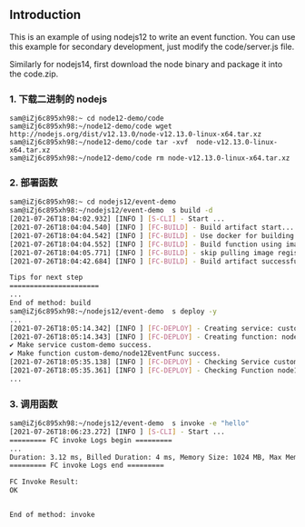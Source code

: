 ## Introduction

This is an example of using nodejs12 to write an event function. You can use this example for secondary development, just modify the code/server.js file.

Similarly for nodejs14, first download the node binary and package it into the code.zip.

### 1. 下载二进制的 nodejs

```
sam@iZj6c895xh98:~ cd node12-demo/code
sam@iZj6c895xh98:~/node12-demo/code wget http://nodejs.org/dist/v12.13.0/node-v12.13.0-linux-x64.tar.xz
sam@iZj6c895xh98:~/node12-demo/code tar -xvf  node-v12.13.0-linux-x64.tar.xz
sam@iZj6c895xh98:~/node12-demo/code rm node-v12.13.0-linux-x64.tar.xz
```

### 2. 部署函数

```bash
sam@iZj6c895xh98:~ cd nodejs12/event-demo
sam@iZj6c895xh98:~/nodejs12/event-demo  s build -d
[2021-07-26T18:04:02.932] [INFO ] [S-CLI] - Start ...
[2021-07-26T18:04:04.540] [INFO ] [FC-BUILD] - Build artifact start...
[2021-07-26T18:04:04.542] [INFO ] [FC-BUILD] - Use docker for building.
[2021-07-26T18:04:04.552] [INFO ] [FC-BUILD] - Build function using image: registry.cn-beijing.aliyuncs.com/aliyunfc/runtime-custom:build-1.9.17
[2021-07-26T18:04:05.771] [INFO ] [FC-BUILD] - skip pulling image registry.cn-beijing.aliyuncs.com/aliyunfc/runtime-custom:build-1.9.17...
[2021-07-26T18:04:42.684] [INFO ] [FC-BUILD] - Build artifact successfully.

Tips for next step
======================
...
End of method: build
sam@iZj6c895xh98:~/nodejs12/event-demo  s deploy -y
...
[2021-07-26T18:05:14.342] [INFO ] [FC-DEPLOY] - Creating service: custom-demo
[2021-07-26T18:05:14.343] [INFO ] [FC-DEPLOY] - Creating function: node12EventFunc
✔ Make service custom-demo success.
✔ Make function custom-demo/node12EventFunc success.
[2021-07-26T18:05:35.138] [INFO ] [FC-DEPLOY] - Checking Service custom-demo exists
[2021-07-26T18:05:35.361] [INFO ] [FC-DEPLOY] - Checking Function node12EventFunc exists
...
```

### 3. 调用函数

```bash
sam@iZj6c895xh98:~/nodejs12/event-demo  s invoke -e "hello"
[2021-07-26T18:06:23.272] [INFO ] [S-CLI] - Start ...
========= FC invoke Logs begin =========
...
Duration: 3.12 ms, Billed Duration: 4 ms, Memory Size: 1024 MB, Max Memory Used: 55.65 MB
========= FC invoke Logs end =========

FC Invoke Result:
OK


End of method: invoke
```
